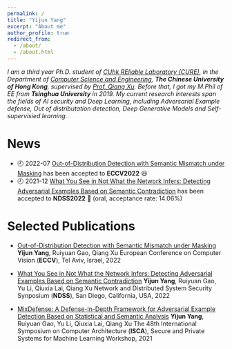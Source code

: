 ```yaml
---
permalink: /
title: "Yijun Yang"
excerpt: "About me"
author_profile: true
redirect_from: 
  - /about/
  - /about.html
---
```

*I am a third year Ph.D. student of [CUhk REliable Laboratory (CURE)](https://cure-lab.github.io/), in the Department of [Computer Science and Engineering](https://www.cse.cuhk.edu.hk/), **The Chinese University of Hong Kong**, supervised by [Prof. Qiang Xu](https://scholar.google.com/citations?user=eSiKPqUAAAAJ&hl=zh-CN). Before that, I got my M.Phil of EE from **Tsinghua University** in 2019. My current research interests span the fields of AI security and Deep Learning, including Adversarial Example defense, Out of distributation detection, Deep Generative Models and Self-supervisied learning.* 



News
======
- 🕘 2022-07 [Out-of-Distribution Detection with Semantic Mismatch under Masking](https://arxiv.org/abs/2208.00446) has been accepted to **ECCV2022** 😃
- 🕘 2021-12 [What You See in Not What the Network Infers: Detecting Adversarial Examples Based on Semantic Contradiction](https://arxiv.org/abs/2201.09650) has been accepted to **NDSS2022** 👏 (oral, acceptance rate: 14.06%)



Selected Publications
=====
- [Out-of-Distribution Detection with Semantic Mismatch under Masking](https://arxiv.org/abs/2208.00446)
  **Yijun Yang**, Ruiyuan Gao, Qiang Xu
  European Conference on Computer Vision (**ECCV**), Tel Aviv, Israel, 2022

- [What You See in Not What the Network Infers: Detecting Adversarial Examples Based on Semantic Contradiction](https://arxiv.org/abs/2201.09650)
  **Yijun Yang**, Ruiyuan Gao, Yu Li, Qiuxia Lai, Qiang Xu
  Network and Distributed System Security Synposium (**NDSS**), San Diego, California, USA, 2022

- [MixDefense: A Defense-in-Depth Framework for Adversarial Example Detection Based on Statistical and Semantic Analysis](https://arxiv.org/abs/2104.10076)
  **Yijun Yang**, Ruiyuan Gao, Yu Li, Qiuxia Lai, Qiang Xu
  The 48th International Symposium on Computer Architecture (**ISCA**), Secure and Private Systems for Machine Learning Workshop, 2021
